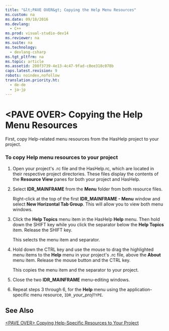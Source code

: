 ```yaml
---
title: "&lt;PAVE OVER&gt; Copying the Help Menu Resources"
ms.custom: na
ms.date: 09/18/2016
ms.devlang: 
  - C++
ms.prod: visual-studio-dev14
ms.reviewer: na
ms.suite: na
ms.technology: 
  - devlang-csharp
ms.tgt_pltfrm: na
ms.topic: article
ms.assetid: 208f3739-4e13-4c47-9fad-c8ee318c078b
caps.latest.revision: 9
robots: noindex,nofollow
translation.priority.ht: 
  - de-de
  - ja-jp
---
```

# &lt;PAVE OVER&gt; Copying the Help Menu Resources
First, copy Help-related menu resources from the HasHelp project to your project.  
  
### To copy Help menu resources to your project  
  
1.  Open your project's .rc file and the HasHelp.rc, which are located in their respective project directories. These files display the contents of the **Resource View** panes for both your project and HasHelp.  
  
2.  Select **IDR_MAINFRAME** from the **Menu** folder from both resource files.  
  
     Right-click at the top of the first **IDR_MAINFRAME - Menu** window and select **New Horizontal Tab Group**. This will allow you to view both menu windows.  
  
3.  Click the **Help Topics** menu item in the HasHelp **Help** menu. Then hold down the SHIFT key while you click the separator below the **Help Topics** item. Release the SHIFT key.  
  
     This selects the menu item and separator.  
  
4.  Hold down the CTRL key and use the mouse to drag the highlighted menu items to the **Help** menu in your project's .rc file, above the **About** menu item. Release the mouse button and the CTRL key.  
  
     This copies the menu item and the separator to your project.  
  
5.  Close the two **IDR_MAINFRAME** menu-editing windows.  
  
6.  Repeat steps 3 through 6, for the **Help** menu using the application-specific menu resource, `IDR_`*your_proj*`TYPE`.  
  
## See Also  
 [<PAVE OVER\> Copying Help-Specific Resources to Your Project](../vs140/-PAVE-OVER--Copying-Help-Specific-Resources-to-Your-Project.md)